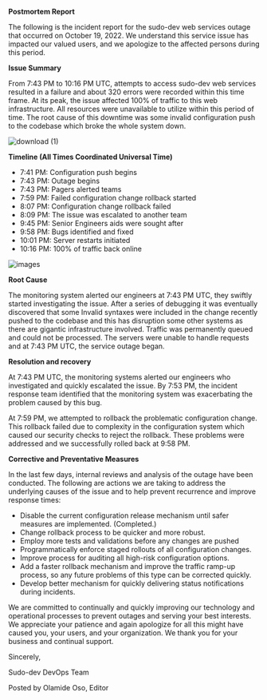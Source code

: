 **Postmortem Report**

The following is the incident report for the sudo-dev web services outage that occurred on October 19, 2022. We understand this service issue has impacted our valued users, and we apologize to the affected persons during this period.

**Issue Summary**

From 7:43 PM to 10:16 PM UTC, attempts to access sudo-dev web services resulted in a failure and about 320 errors were recorded within this time frame. At its peak, the issue affected 100% of traffic to this web infrastructure. All resources were unavailable to utilize within this period of time. The root cause of this downtime was some invalid configuration push to the codebase which broke the whole system down.

![download (1)](https://user-images.githubusercontent.com/85700432/200194581-f9d16644-043d-4390-a6f7-38db6a2a9cf9.jpg)


**Timeline (All Times Coordinated Universal Time)**

* 7:41 PM: Configuration push begins
* 7:43 PM: Outage begins
* 7:43 PM: Pagers alerted teams
* 7:59 PM: Failed configuration change rollback started
* 8:07 PM: Configuration change rollback failed
* 8:09 PM: The issue was escalated to another team
* 9:45 PM: Senior Engineers aids were sought after
* 9:58 PM: Bugs identified and fixed
* 10:01 PM: Server restarts initiated
* 10:16 PM: 100% of traffic back online

![images](https://user-images.githubusercontent.com/85700432/200194617-571f1aea-e2be-45f1-95d8-9d1644a12656.png)


**Root Cause**

The monitoring system alerted our engineers at 7:43 PM UTC, they swiftly started investigating the issue. After a series of debugging it was eventually discovered that some Invalid syntaxes were included in the change recently pushed to the codebase and this has disruption some other systems as there are gigantic infrastructure involved. Traffic was permanently queued and could not be processed. The servers were unable to handle requests and at 7:43 PM UTC, the service outage began.

**Resolution and recovery**

At 7:43 PM UTC, the monitoring systems alerted our engineers who investigated and quickly escalated the issue. By 7:53 PM, the incident response team identified that the monitoring system was exacerbating the problem caused by this bug.

At 7:59 PM, we attempted to rollback the problematic configuration change. This rollback failed due to complexity in the configuration system which caused our security checks to reject the rollback. These problems were addressed and we successfully rolled back at 9:58 PM.

**Corrective and Preventative Measures**

In the last few days, internal reviews and analysis of the outage have been conducted. The following are actions we are taking to address the underlying causes of the issue and to help prevent recurrence and improve response times:
* Disable the current configuration release mechanism until safer measures are implemented. (Completed.)
* Change rollback process to be quicker and more robust.
* Employ more tests and validations before any changes are pushed
* Programmatically enforce staged rollouts of all configuration changes.
* Improve process for auditing all high-risk configuration options.
* Add a faster rollback mechanism and improve the traffic ramp-up process, so any future problems of this type can be corrected quickly.
* Develop better mechanism for quickly delivering status notifications during incidents.

We are committed to continually and quickly improving our technology and operational processes to prevent outages and serving your best interests. We appreciate your patience and again apologize for all this might have caused you, your users, and your organization. We thank you for your business and continual support.

Sincerely,

Sudo-dev DevOps Team



Posted by Olamide Oso, Editor
